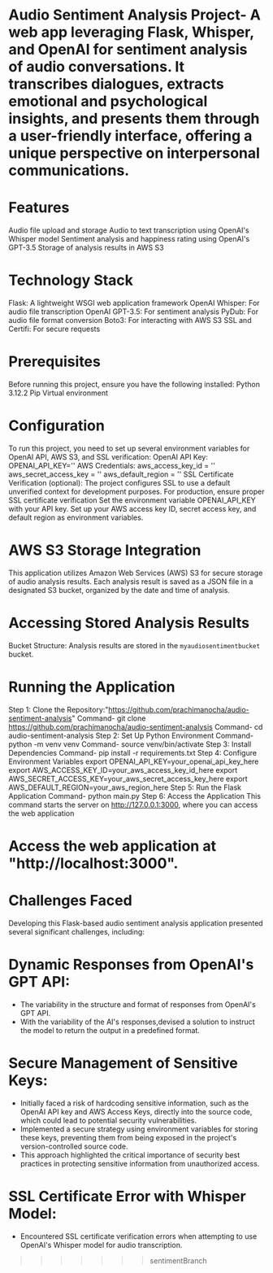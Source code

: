 Audio Sentiment Analysis Project-
A web app leveraging Flask, Whisper, and OpenAI for sentiment analysis of audio conversations. It transcribes dialogues, extracts emotional and psychological insights, and presents them through a user-friendly interface, offering a unique perspective on interpersonal communications.
=======

# Features
Audio file upload and storage
Audio to text transcription using OpenAI's Whisper model
Sentiment analysis and happiness rating using OpenAI's GPT-3.5
Storage of analysis results in AWS S3
# Technology Stack
Flask: A lightweight WSGI web application framework
OpenAI Whisper: For audio file transcription
OpenAI GPT-3.5: For sentiment analysis
PyDub: For audio file format conversion
Boto3: For interacting with AWS S3
SSL and Certifi: For secure requests
# Prerequisites
Before running this project, ensure you have the following installed:
Python 3.12.2
Pip
Virtual environment
# Configuration
To run this project, you need to set up several environment variables for OpenAI API, AWS S3, and SSL verification:
OpenAI API Key:
OPENAI_API_KEY=''
AWS Credentials:
aws_access_key_id = ''
aws_secret_access_key = ''
aws_default_region = ''
SSL Certificate Verification (optional):
The project configures SSL to use a default unverified context for development purposes. For production, ensure proper SSL certificate verification
Set the environment variable OPENAI_API_KEY with your API key.
Set up your AWS access key ID, secret access key, and default region as environment variables.
# AWS S3 Storage Integration
This application utilizes Amazon Web Services (AWS) S3 for secure storage of audio analysis results. Each analysis result is saved as a JSON file in a designated S3 bucket, organized by the date and time of analysis.
# Accessing Stored Analysis Results
Bucket Structure: Analysis results are stored in the `myaudiosentimentbucket` bucket.
# Running the Application
Step 1: Clone the Repository:"https://github.com/prachimanocha/audio-sentiment-analysis"
Command- git clone https://github.com/prachimanocha/audio-sentiment-analysis
Command- cd audio-sentiment-analysis
Step 2: Set Up Python Environment
Command- python -m venv venv
Command- source venv/bin/activate
Step 3: Install Dependencies
Command- pip install -r requirements.txt
Step 4: Configure Environment Variables
export OPENAI_API_KEY=your_openai_api_key_here
export AWS_ACCESS_KEY_ID=your_aws_access_key_id_here
export AWS_SECRET_ACCESS_KEY=your_aws_secret_access_key_here
export AWS_DEFAULT_REGION=your_aws_region_here
Step 5: Run the Flask Application
Command- python main.py
Step 6: Access the Application
This command starts the server on http://127.0.0.1:3000, where you can access the web application

# Access the web application at "http://localhost:3000".

# Challenges Faced

Developing this Flask-based audio sentiment analysis application presented several significant challenges, including:

# Dynamic Responses from OpenAI's GPT API:
  - The variability in the structure and format of responses from OpenAI's GPT API.
  - With the variability of the AI's responses,devised a solution to instruct the model to return the output in a predefined format.

# Secure Management of Sensitive Keys:
  - Initially faced a risk of hardcoding sensitive information, such as the OpenAI API key and AWS Access Keys, directly into the source code, which could lead to potential security vulnerabilities.
  - Implemented a secure strategy using environment variables for storing these keys, preventing them from being exposed in the project's version-controlled source code.
  - This approach highlighted the critical importance of security best practices in protecting sensitive information from unauthorized access.
# SSL Certificate Error with Whisper Model:
- Encountered SSL certificate verification errors when attempting to use OpenAI's Whisper model for audio transcription.

>>>>>>> sentimentBranch
